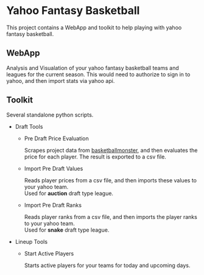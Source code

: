 # Yahoo Fantasy Basketball

This project contains a WebApp and toolkit to help playing with yahoo fantasy basketball.

## WebApp
Analysis and Visualation of your yahoo fantasy basketball teams and leagues for the current season. 
This would need to authorize to sign in to yahoo, and then import stats via yahoo api.


## Toolkit
Several standalone python scripts.

* Draft Tools

  * Pre Draft Price Evaluation
  
       Scrapes project data from [basketballmonster](https://basketballmonster.com/Projections.aspx), and then evaluates the price for each player. The result is exported to a csv file.
  * Import Pre Draft Values
  
       Reads player prices from a csv file, and then imports these values to your yahoo team.       
       Used for **auction** draft type league.
  * Import Pre Draft Ranks
  
       Reads player ranks from a csv file, and then imports the player ranks to your yahoo team.     
       Used for **snake** draft type league.

* Lineup Tools
  * Start Active Players
  
       Starts active players for your teams for today and upcoming days. 
